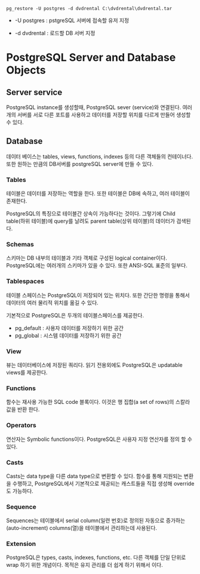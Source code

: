 ```
pg_restore -U postgres -d dvdrental C:\dvdrental\dvdrental.tar
```
* -U postgres : pstgreSQL 서버에 접속할 유저 지정

* -d dvdrental : 로드할 DB 서버 지정

# PostgreSQL Server and Database Objects

## Server service
PostgreSQL instance를 생성할때, PostgreSQL sever (service)와 연결된다. 여러개의 서버를 서로 다른 포트를 사용하고 데이터를 저장할 위치를 다르게
만들어 생성할 수 있다.

## Database
데이터 베이스는 tables, views, functions, indexes 등의 다른 객체들의 컨테이너다. 또한 원하는 만큼의 DB서버를 postgreSQL server에 만들 수 있다.

### Tables
테이블은 데이터를 저장하는 역할을 한다. 또한 테이블은 DB에 속하고, 여러 테이블이 존재한다.

PostgreSQL의 특징으로 테이블간 상속이 가능하다는 것이다. 그렇기에 Child table(하위 테이블)에 query를 날려도 parent table(상위 테이블)의 데이터가
검색된다.

### Schemas
스키마는 DB 내부의 테이블과 기타 객체로 구성된 logical container이다. PostgreSQL에는 여러개의 스키마가 있을 수 있다. 또한 ANSI-SQL 표준의 일부다.

### Tablespaces
테이블 스페이스는 PostgreSQL이 저장되어 있는 위치다. 또한 간단한 명령을 통해서 데이터의 여러 물리적 위치를 옮길 수 있다.

기본적으로 PostgreSQL은 두개의 테이블스페이스를 제공한다.
* pg_default : 사용자 데이터를 저장하기 위한 공간
* pg_global : 시스템 데이터를 저장하기 위한 공간

### View
뷰는 데이터베이스에 저장된 쿼리다. 읽기 전용외에도 PostgreSQL은 updatable views를 제공한다.

### Functions 
함수는 재사용 가능한 SQL code 블록이다. 이것은 행 집합(a set of rows)의 스칼라 값을 반환 한다.

### Operators
연산자는 Symbolic functions이다. PostgreSQL은 사용자 지정 연산자를 정의 할 수 있다.

### Casts
Casts는 data type을 다른 data type으로 변환할 수 있다. 함수를 통해 지원되는 변환을 수행하고, PostgreSQL에서 기본적으로 제공되는 캐스트들을 
직접 생성해 override도 가능하다.

### Sequence
Sequences는 테이블에서 serial column(일련 번호)로 정의된 자동으로 증가하는(auto-increment) columns(열)을 테이블에서 관리하는데 사용된다.

### Extension
PostgreSQL은 types, casts, indexes, functions, etc. 다른 객체를 단일 단위로 wrap 하기 위한 개념이다. 목적은 유지 관리를 더 쉽게 하기 위해서 이다.

